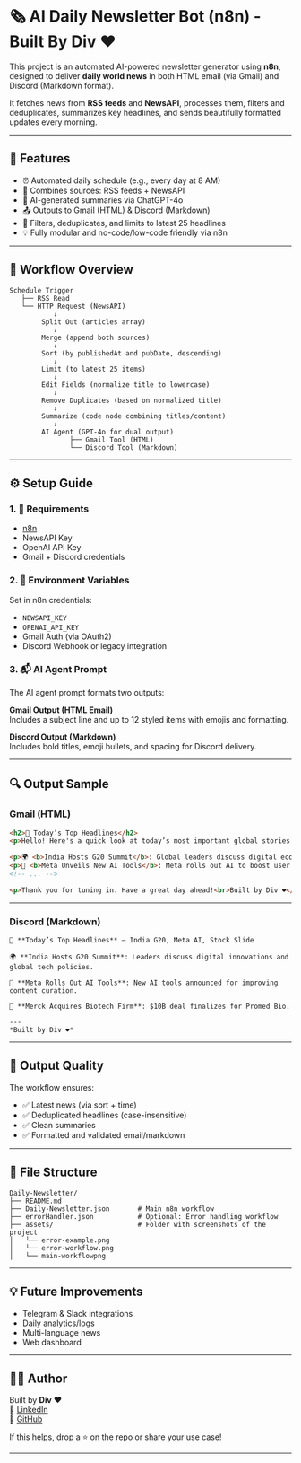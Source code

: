 # 🗞️ AI Daily Newsletter Bot (n8n) - Built By Div ❤️

This project is an automated AI-powered newsletter generator using **n8n**, designed to deliver **daily world news** in both HTML email (via Gmail) and Discord (Markdown format). 

It fetches news from **RSS feeds** and **NewsAPI**, processes them, filters and deduplicates, summarizes key headlines, and sends beautifully formatted updates every morning.

---

## 📌 Features

- ⏰ Automated daily schedule (e.g., every day at 8 AM)
- 📰 Combines sources: RSS feeds + NewsAPI
- 🧠 AI-generated summaries via ChatGPT-4o
- 📤 Outputs to Gmail (HTML) & Discord (Markdown)
- 🧹 Filters, deduplicates, and limits to latest 25 headlines
- 💡 Fully modular and no-code/low-code friendly via n8n

---

## 🔁 Workflow Overview

```
Schedule Trigger
   ├── RSS Read
   └── HTTP Request (NewsAPI)
           ↓
        Split Out (articles array)
           ↓
        Merge (append both sources)
           ↓
        Sort (by publishedAt and pubDate, descending)
           ↓
        Limit (to latest 25 items)
           ↓
        Edit Fields (normalize title to lowercase)
           ↓
        Remove Duplicates (based on normalized title)
           ↓
        Summarize (code node combining titles/content)
           ↓
        AI Agent (GPT-4o for dual output)
               ├── Gmail Tool (HTML)
               └── Discord Tool (Markdown)
```

---

## ⚙️ Setup Guide

### 1. 🧠 Requirements
- [n8n](https://n8n.io/)
- NewsAPI Key
- OpenAI API Key
- Gmail + Discord credentials

### 2. 🔑 Environment Variables
Set in n8n credentials:
- `NEWSAPI_KEY`
- `OPENAI_API_KEY`
- Gmail Auth (via OAuth2)
- Discord Webhook or legacy integration

### 3. 📬 AI Agent Prompt

The AI agent prompt formats two outputs:

**Gmail Output (HTML Email)**  
Includes a subject line and up to 12 styled items with emojis and formatting.

**Discord Output (Markdown)**  
Includes bold titles, emoji bullets, and spacing for Discord delivery.

---

## 🔍 Output Sample

### Gmail (HTML)

```html
<h2>📰 Today’s Top Headlines</h2>
<p>Hello! Here's a quick look at today’s most important global stories:</p>

<p>🌍 <b>India Hosts G20 Summit</b>: Global leaders discuss digital economy policies.</p>
<p>🧠 <b>Meta Unveils New AI Tools</b>: Meta rolls out AI to boost user personalization.</p>
<!-- ... -->

<p>Thank you for tuning in. Have a great day ahead!<br>Built by Div ❤️</p>
```

---

### Discord (Markdown)

```
📰 **Today’s Top Headlines** – India G20, Meta AI, Stock Slide

🌍 **India Hosts G20 Summit**: Leaders discuss digital innovations and global tech policies.

🧠 **Meta Rolls Out AI Tools**: New AI tools announced for improving content curation.

💼 **Merck Acquires Biotech Firm**: $10B deal finalizes for Promed Bio.

---
*Built by Div ❤️*
```

---

## 🧪 Output Quality

The workflow ensures:
- ✅ Latest news (via sort + time)
- ✅ Deduplicated headlines (case-insensitive)
- ✅ Clean summaries
- ✅ Formatted and validated email/markdown

---

## 📂 File Structure

```
Daily-Newsletter/
├── README.md
├── Daily-Newsletter.json       # Main n8n workflow
├── errorHandler.json           # Optional: Error handling workflow
├── assets/                     # Folder with screenshots of the project
│   └── error-example.png
│   └── error-workflow.png
│   └── main-workflowpng
```

---

## 💡 Future Improvements

- Telegram & Slack integrations
- Daily analytics/logs
- Multi-language news
- Web dashboard

---

## 👨‍💻 Author

Built by **Div** ❤️  
🔗 [LinkedIn](https://www.linkedin.com/in/notdiv)  
🔗 [GitHub](https://github.com/divyxshuu)

If this helps, drop a ⭐ on the repo or share your use case!

---

